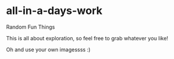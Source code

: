 all-in-a-days-work
==================

Random Fun Things

This is all about exploration, so feel free to grab whatever you like!

Oh and use your own imagessss :)

